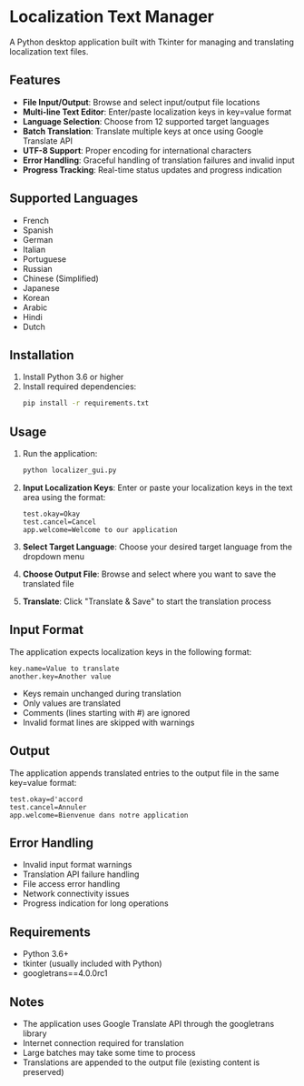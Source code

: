 # Localization Text Manager

A Python desktop application built with Tkinter for managing and translating localization text files.

## Features

- **File Input/Output**: Browse and select input/output file locations
- **Multi-line Text Editor**: Enter/paste localization keys in key=value format
- **Language Selection**: Choose from 12 supported target languages
- **Batch Translation**: Translate multiple keys at once using Google Translate API
- **UTF-8 Support**: Proper encoding for international characters
- **Error Handling**: Graceful handling of translation failures and invalid input
- **Progress Tracking**: Real-time status updates and progress indication

## Supported Languages

- French
- Spanish  
- German
- Italian
- Portuguese
- Russian
- Chinese (Simplified)
- Japanese
- Korean
- Arabic
- Hindi
- Dutch

## Installation

1. Install Python 3.6 or higher
2. Install required dependencies:
   ```bash
   pip install -r requirements.txt
   ```

## Usage

1. Run the application:
   ```bash
   python localizer_gui.py
   ```

2. **Input Localization Keys**: Enter or paste your localization keys in the text area using the format:
   ```
   test.okay=Okay
   test.cancel=Cancel
   app.welcome=Welcome to our application
   ```

3. **Select Target Language**: Choose your desired target language from the dropdown menu

4. **Choose Output File**: Browse and select where you want to save the translated file

5. **Translate**: Click "Translate & Save" to start the translation process

## Input Format

The application expects localization keys in the following format:
```
key.name=Value to translate
another.key=Another value
```

- Keys remain unchanged during translation
- Only values are translated
- Comments (lines starting with #) are ignored
- Invalid format lines are skipped with warnings

## Output

The application appends translated entries to the output file in the same key=value format:
```
test.okay=d'accord
test.cancel=Annuler
app.welcome=Bienvenue dans notre application
```

## Error Handling

- Invalid input format warnings
- Translation API failure handling
- File access error handling
- Network connectivity issues
- Progress indication for long operations

## Requirements

- Python 3.6+
- tkinter (usually included with Python)
- googletrans==4.0.0rc1

## Notes

- The application uses Google Translate API through the googletrans library
- Internet connection required for translation
- Large batches may take some time to process
- Translations are appended to the output file (existing content is preserved)